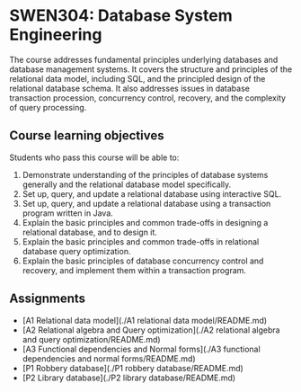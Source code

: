# SWEN304: Database System Engineering

The course addresses fundamental principles underlying databases and database management systems. It covers the structure and principles of the relational data model, including SQL, and the principled design of the relational database schema. It also addresses issues in database transaction procession, concurrency control, recovery, and the complexity of query processing.

## Course learning objectives

Students who pass this course will be able to:

1. Demonstrate understanding of the principles of database systems generally and the relational database model specifically.
2. Set up, query, and update a relational database using interactive SQL.
3. Set up, query, and update a relational database using a transaction program written in Java.
4. Explain the basic principles and common trade-offs in designing a relational database, and to design it.
5. Explain the basic principles and common trade-offs in relational database query optimization.
6. Explain the basic principles of database concurrency control and recovery, and implement them within a transaction program.

## Assignments

- [A1 Relational data model](./A1 relational data model/README.md)
- [A2 Relational algebra and Query optimization](./A2 relational algebra and query optimization/README.md)
- [A3 Functional dependencies and Normal forms](./A3 functional dependencies and normal forms/README.md)
- [P1 Robbery database](./P1 robbery database/README.md)
- [P2 Library database](./P2 library database/README.md)
